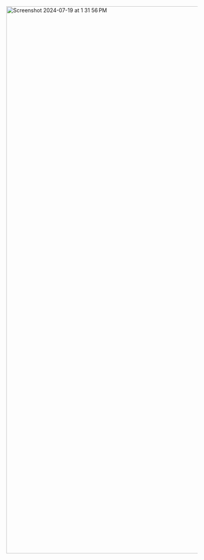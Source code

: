 <img width="1440" alt="Screenshot 2024-07-19 at 1 31 56 PM" src="https://github.com/user-attachments/assets/1b0bc1a7-a39e-4bdf-9f43-19d394b4847d">

